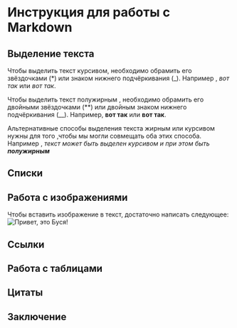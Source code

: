 # Инструкция для работы с Markdown

## Выделение текста

Чтобы выделить текст курсивом, необходимо обрамить его звёздочками (*) или знаком нижнего подчёркивания (_). Например , *вот так* или _вот так_.

Чтобы выделить текст полужирным , необходимо обрамить его двойными звёздочками (**) или двойным знаком нижнего подчёркивания (__). Например, **вот так** или __вот так__.

Альтернативные способы выделения текста жирным или курсивом нужны для того ,чтобы мы могли совмещать оба этих способа. Например , _текст может быть выделен курсивом и при этом быть **полужирным**_


## Списки

## Работа с изображениями

Чтобы вставить изображение в текст, достаточно написать следующее:
![Привет, это Буся!](Cat.jpg)

## Ссылки

## Работа с таблицами

## Цитаты

## Заключение









